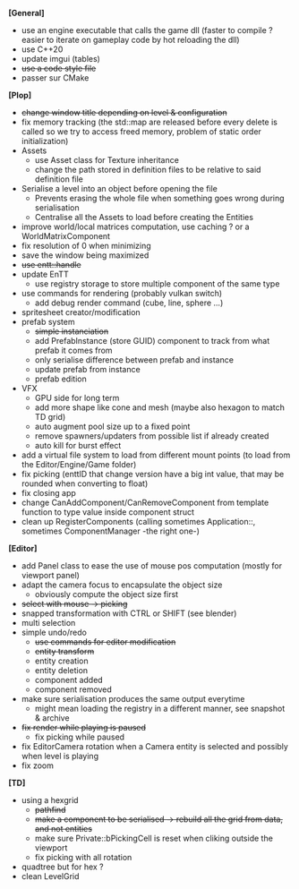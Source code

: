 
**[General]**
- use an engine executable that calls the game dll (faster to compile ? easier to iterate on gameplay code by hot reloading the dll)
- use C++20
- update imgui (tables)
- ~~use a code style file~~
- passer sur CMake


**[Plop]**

- ~~change window title depending on level & configuration~~
- fix memory tracking (the std::map are released before every delete is called so we try to access freed memory, problem of static order initialization)
- Assets
	- use Asset class for Texture inheritance
	- change the path stored in definition files to be relative to said definition file
- Serialise a level into an object before opening the file
	- Prevents erasing the whole file when something goes wrong during serialisation 
	- Centralise all the Assets to load before creating the Entities
- improve world/local matrices computation, use caching ? or a WorldMatrixComponent
- fix resolution of 0 when minimizing
- save the window being maximized
- ~~use entt::handle~~
- update EnTT
	- use registry storage to store multiple component of the same type
- use commands for rendering (probably vulkan switch)
	- add debug render command (cube, line, sphere ...)
- spritesheet creator/modification
- prefab system
	- ~~simple instanciation~~
	- add PrefabInstance (store GUID) component to track from what prefab it comes from
	- only serialise difference between prefab and instance
	- update prefab from instance
	- prefab edition
- VFX
	- GPU side for long term
	- add more shape like cone and mesh (maybe also hexagon to match TD grid)
	- auto augment pool size up to a fixed point
	- remove spawners/updaters from possible list if already created
	- auto kill for burst effect
- add a virtual file system to load from different mount points (to load from the Editor/Engine/Game folder)
- fix picking (enttID that change version have a big int value, that may be rounded when converting to float)
- fix closing app
- change CanAddComponent/CanRemoveComponent from template function to type value inside component struct
- clean up RegisterComponents (calling sometimes Application::, sometimes ComponentManager -the right one-)


**[Editor]**

- add Panel class to ease the use of mouse pos computation (mostly for viewport panel)
- adapt the camera focus to encapsulate the object size
	- obviously compute the object size first
- ~~select with mouse -> picking~~
- snapped transformation with CTRL or SHIFT (see blender)
- multi selection
- simple undo/redo
	- ~~use commands for editor modification~~
	- ~~entity transform~~
	- entity creation
	- entity deletion
	- component added
	- component removed
- make sure serialisation produces the same output everytime
	- might mean loading the registry in a different manner, see snapshot & archive
- ~~fix render while playing is paused~~
	- fix picking while paused
- fix EditorCamera rotation when a Camera entity is selected and possibly when level is playing
- fix zoom


**[TD]**

- using a hexgrid
	- ~~pathfind~~
	- ~~make a component to be serialised -> rebuild all the grid from data, and not entities~~
	- make sure Private::bPickingCell is reset when cliking outside the viewport
	- fix picking with all rotation
- quadtree but for hex ?
- clean LevelGrid

